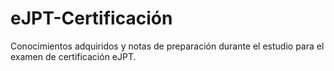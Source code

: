 # eJPT-Certificación
Conocimientos adquiridos y notas de preparación durante el estudio para el examen de certificación eJPT.
